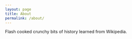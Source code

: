 ```yaml
---
layout: page
title: About
permalink: /about/
---
```


Flash cooked crunchy bits of history learned from Wikipedia.
